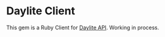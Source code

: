 # Daylite Client

This gem is a Ruby Client for [Daylite API](https://developer.marketcircle.com/v1/). Working in process.
